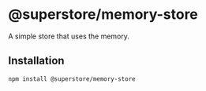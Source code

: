 # @superstore/memory-store

A simple store that uses the memory.

## Installation

```
npm install @superstore/memory-store
```
